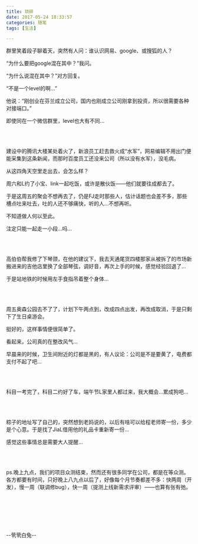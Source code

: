 ```yaml
---
title: 琐碎
date: 2017-05-24 18:33:57
categories: 随笔
tags: [生活]

---
```

群里笑着段子聊着天，突然有人问：谁认识网易、google、或搜狐的人？

“为什么要把google混在其中？”我问。

“为什么说混在其中？”对方回复。

“不是一个level的啊...”

他说：“刚创业在芬兰成立公司，国内也刚成立公司刚拿到投资，所以很需要各种对接端口。”

即使同在一个微信群里，level也大有不同...

<br /><br />

建设中的腾讯大楼某处着火了，新浪员工赶去救火成“水军”，网易编辑不用出门便能采集到这条新闻，而那时百度员工还没来公司（所以没有水军），没毛病。

从这四角天空里走出去，会怎么样？

周六和L约了小宝、link一起吃饭，或许是散伙饭——他们就要往成都去了。

于是这周五的聚会不想再去了，仍是FJ走时那些人，估计话题也会差不多，那些槽点吐来吐去，吐的人还不够痛快，听的人...不想再听。

不知道做人何以至此。

注定只能一起走一小段...吗...

<br /><br />

高伯伯帮我修了下琴颈，在他的建议下，我去天通尾货四楼那家从被拆了的市场新搬进来的吉他店里换了全部琴弦，调好音，再次上手的时候，感觉经验回退了...

于是站地铁的时候用左手食指吊着整个身体...

<br /><br />

周五奥森公园去不了了，计划下午两点到，改成四点出发，再改成取消，于是只剩下了生日桌游会。

挺好的，这样事情便很简单了。

看起来，公司真的在整改风气...

早晨来的时候，卫生间附近的灯都是黑的，有人议论：公司是不是要黄了，电费都支付不起了吧...

<br /><br />

科目一考完了，科目二约好了车，端午节L家里人都过来，我大概会...累成狗吧...

<br /><br />

粽子的地址写了自己的，突然想到老妈说的，以后有啥可以给程老师寄一份，多少是个心意。于是找了JiaL借用他的礼品卡重新寄一份...

感觉这些事情总是需要大人提醒...

<br /><br />

ps.晚上九点，我们的项目众测结束，然而还有很多同学在公司，都是在等众测。各方都要有时间，只好晚上八九点以后了，好像每个月节奏都差不多：快两周（开发），慢一周（联调修bug），快一周（提测上线新需求评审）——也算有张有弛。

<br /><br />

<br /><br />

--茕茕白兔--